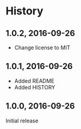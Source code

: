 # History

## 1.0.2, 2016-09-26

* Change license to MIT

## 1.0.1, 2016-09-26

* Added README
* Added HISTORY

## 1.0.0, 2016-09-26

Initial release